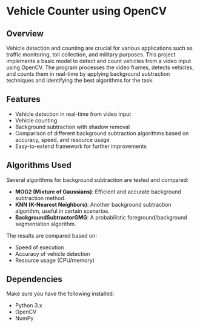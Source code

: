 # Vehicle Counter using OpenCV

## Overview
Vehicle detection and counting are crucial for various applications such as traffic monitoring, toll collection, and military purposes. This project implements a basic model to detect and count vehicles from a video input using OpenCV. The program processes the video frames, detects vehicles, and counts them in real-time by applying background subtraction techniques and identifying the best algorithms for the task.

## Features
- Vehicle detection in real-time from video input
- Vehicle counting
- Background subtraction with shadow removal
- Comparison of different background subtraction algorithms based on accuracy, speed, and resource usage
- Easy-to-extend framework for further improvements

## Algorithms Used
Several algorithms for background subtraction are tested and compared:
- **MOG2 (Mixture of Gaussians)**: Efficient and accurate background subtraction method.
- **KNN (K-Nearest Neighbors)**: Another background subtraction algorithm, useful in certain scenarios.
- **BackgroundSubtractorGMG**: A probabilistic foreground/background segmentation algorithm.
  
The results are compared based on:
- Speed of execution
- Accuracy of vehicle detection
- Resource usage (CPU/memory)

## Dependencies
Make sure you have the following installed:
- Python 3.x
- OpenCV
- NumPy


